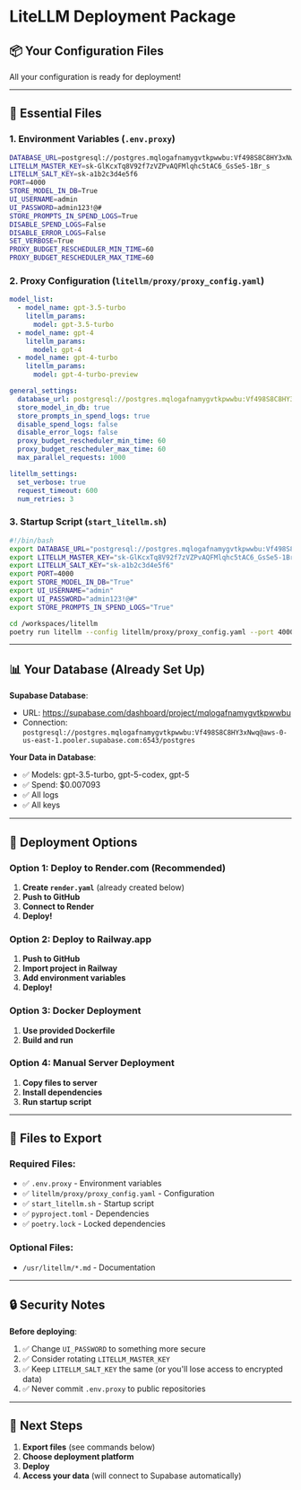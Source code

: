 # LiteLLM Deployment Package

## 📦 Your Configuration Files

All your configuration is ready for deployment!

---

## 🔑 Essential Files

### 1. Environment Variables (`.env.proxy`)
```bash
DATABASE_URL=postgresql://postgres.mqlogafnamygvtkpwwbu:Vf498S8C8HY3xNwq@aws-0-us-east-1.pooler.supabase.com:6543/postgres
LITELLM_MASTER_KEY=sk-GlKcxTq8V92f7zVZPvAQFMlqhc5tAC6_GsSe5-1Br_s
LITELLM_SALT_KEY=sk-a1b2c3d4e5f6
PORT=4000
STORE_MODEL_IN_DB=True
UI_USERNAME=admin
UI_PASSWORD=admin123!@#
STORE_PROMPTS_IN_SPEND_LOGS=True
DISABLE_SPEND_LOGS=False
DISABLE_ERROR_LOGS=False
SET_VERBOSE=True
PROXY_BUDGET_RESCHEDULER_MIN_TIME=60
PROXY_BUDGET_RESCHEDULER_MAX_TIME=60
```

### 2. Proxy Configuration (`litellm/proxy/proxy_config.yaml`)
```yaml
model_list:
  - model_name: gpt-3.5-turbo
    litellm_params:
      model: gpt-3.5-turbo
  - model_name: gpt-4
    litellm_params:
      model: gpt-4
  - model_name: gpt-4-turbo
    litellm_params:
      model: gpt-4-turbo-preview

general_settings:
  database_url: postgresql://postgres.mqlogafnamygvtkpwwbu:Vf498S8C8HY3xNwq@aws-0-us-east-1.pooler.supabase.com:6543/postgres
  store_model_in_db: true
  store_prompts_in_spend_logs: true
  disable_spend_logs: false
  disable_error_logs: false
  proxy_budget_rescheduler_min_time: 60
  proxy_budget_rescheduler_max_time: 60
  max_parallel_requests: 1000

litellm_settings:
  set_verbose: true
  request_timeout: 600
  num_retries: 3
```

### 3. Startup Script (`start_litellm.sh`)
```bash
#!/bin/bash
export DATABASE_URL="postgresql://postgres.mqlogafnamygvtkpwwbu:Vf498S8C8HY3xNwq@aws-0-us-east-1.pooler.supabase.com:6543/postgres"
export LITELLM_MASTER_KEY="sk-GlKcxTq8V92f7zVZPvAQFMlqhc5tAC6_GsSe5-1Br_s"
export LITELLM_SALT_KEY="sk-a1b2c3d4e5f6"
export PORT=4000
export STORE_MODEL_IN_DB="True"
export UI_USERNAME="admin"
export UI_PASSWORD="admin123!@#"
export STORE_PROMPTS_IN_SPEND_LOGS="True"

cd /workspaces/litellm
poetry run litellm --config litellm/proxy/proxy_config.yaml --port 4000 --host 0.0.0.0
```

---

## 📊 Your Database (Already Set Up)

**Supabase Database**:
- URL: https://supabase.com/dashboard/project/mqlogafnamygvtkpwwbu
- Connection: `postgresql://postgres.mqlogafnamygvtkpwwbu:Vf498S8C8HY3xNwq@aws-0-us-east-1.pooler.supabase.com:6543/postgres`

**Your Data in Database**:
- ✅ Models: gpt-3.5-turbo, gpt-5-codex, gpt-5
- ✅ Spend: $0.007093
- ✅ All logs
- ✅ All keys

---

## 🚀 Deployment Options

### Option 1: Deploy to Render.com (Recommended)

1. **Create `render.yaml`** (already created below)
2. **Push to GitHub**
3. **Connect to Render**
4. **Deploy!**

### Option 2: Deploy to Railway.app

1. **Push to GitHub**
2. **Import project in Railway**
3. **Add environment variables**
4. **Deploy!**

### Option 3: Docker Deployment

1. **Use provided Dockerfile**
2. **Build and run**

### Option 4: Manual Server Deployment

1. **Copy files to server**
2. **Install dependencies**
3. **Run startup script**

---

## 📁 Files to Export

### Required Files:
- ✅ `.env.proxy` - Environment variables
- ✅ `litellm/proxy/proxy_config.yaml` - Configuration
- ✅ `start_litellm.sh` - Startup script
- ✅ `pyproject.toml` - Dependencies
- ✅ `poetry.lock` - Locked dependencies

### Optional Files:
- `/usr/litellm/*.md` - Documentation

---

## 🔒 Security Notes

**Before deploying**:
1. ✅ Change `UI_PASSWORD` to something more secure
2. ✅ Consider rotating `LITELLM_MASTER_KEY`
3. ✅ Keep `LITELLM_SALT_KEY` the same (or you'll lose access to encrypted data)
4. ✅ Never commit `.env.proxy` to public repositories

---

## 📝 Next Steps

1. **Export files** (see commands below)
2. **Choose deployment platform**
3. **Deploy**
4. **Access your data** (will connect to Supabase automatically)

